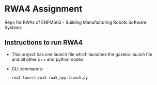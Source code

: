 # RWA4 Assignment 
Repo for RWAs of ENPM663 - Building Manufacturing Robots Software Systems

## Instructions to run RWA4 
- This project has one launch file which launches the gazebo launch file and all other c++ and python nodes

- CLI commands:
    ```
    ros2 launch rwa5 rwa5_app.launch.py
    ```
